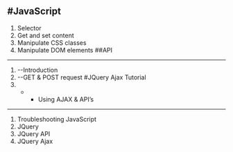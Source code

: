 #JavaScript
----------------------------------------------
1. Selector
2. Get and set content
2. Manipulate CSS classes
3. Manipulate DOM elements
##API
----------------------------------------------
1. --Introduction
2. --GET & POST request
#JQuery Ajax Tutorial
1. - - Using AJAX & API’s
-----------------------------------------------
1. Troubleshooting JavaScript
2. JQuery
3. JQuery API
4. JQuery Ajax
